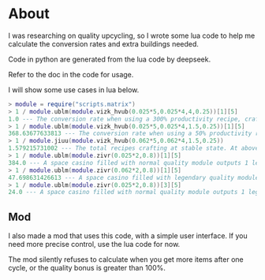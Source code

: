 # About

I was researching on quality upcycling, so I wrote some lua code to help me calculate the conversion rates and extra buildings needed.

Code in python are generated from the lua code by deepseek.

Refer to the doc in the code for usage.

I will show some use cases in lua below.

```lua
> module = require("scripts.matrix")
> 1 / module.ublm(module.vizk_hvub(0.025*5,0.025*4,4,0.25))[1][5]
1.0 --- The conversion rate when using a 300% productivity recipe, craft and recyle
> 1 / module.ublm(module.vizk_hvub(0.025*5,0.025*4,1.5,0.25))[1][5]
368.63677633813 --- The conversion rate when using a 50% productivity recipe, craft and recyle, all use normal quality quality module 3s, in electromagnetic plant. You get one legendary item every 368.6 items inputed. Ignore the extra recycle at the end.
> 1 / module.jiuu(module.vizk_hvub(0.062*5,0.062*4,1.5,0.25))
1.579215731002 --- The total recipes crafting at stable state. At above condition, 1.57 recipes should be crafted per second, when you input ingredients that can craft 1 second, and you will get 1 / 368 legendary item per second.
> 1 / module.ublm(module.zivr(0.025*2,0.8))[1][5]
384.0 --- A space casino filled with normal quality module outputs 1 legendary asteroid chunk every 384 items inputed.
> 1 / module.ublm(module.zivr(0.062*2,0.8))[1][5] 
47.698631426613 --- A space casino filled with legendary quality module 3s outputs 1 legendary asteroid chunk every 47.7 items inputed.
> 1 / module.ublm(module.zivr(0.025*2,0.8))[3][5]
24.0 --- A space casino filled with normal quality module outputs 1 legendary asteroid chunk every 24 rare ones inputed. You can treat it the same as from normal to rare when quality levels are not all unlocked.
```

## Mod

I also made a mod that uses this code, with a simple user interface. If you need more precise control, use the lua code for now.

The mod silently refuses to calculate when you get more items after one cycle, or the quality bonus is greater than 100%.
